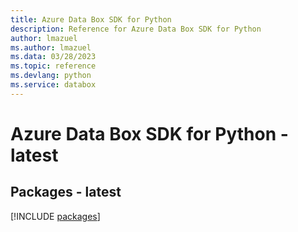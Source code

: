 ```yaml
---
title: Azure Data Box SDK for Python
description: Reference for Azure Data Box SDK for Python
author: lmazuel
ms.author: lmazuel
ms.data: 03/28/2023
ms.topic: reference
ms.devlang: python
ms.service: databox
---
```

# Azure Data Box SDK for Python - latest
## Packages - latest
[!INCLUDE [packages](data-box-index.md)]